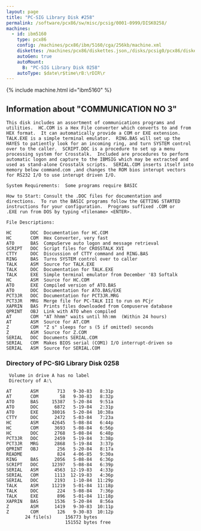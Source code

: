 ```yaml
---
layout: page
title: "PC-SIG Library Disk #258"
permalink: /software/pcx86/sw/misc/pcsig/0001-0999/DISK0258/
machines:
  - id: ibm5160
    type: pcx86
    config: /machines/pcx86/ibm/5160/cga/256kb/machine.xml
    diskettes: /machines/pcx86/diskettes.json,/disks/pcsig0/pcx86/diskettes.json
    autoGen: true
    autoMount:
      B: "PC-SIG Library Disk 0258"
    autoType: $date\r$time\rB:\rDIR\r
---
```


{% include machine.html id="ibm5160" %}

## Information about "COMMUNICATION NO 3"

    This disk includes an assortment of communications programs and
    utilities.  HC.COM is a Hex File converter which converts to and from
    HEX format.  It can automatically provide a COM or EXE extension.
    TALK.EXE is a simple terminal emulator.  RING.BAS will set up the
    HAYES to patiently look for an incoming ring, and turn SYSTEM control
    over to the caller.  SCRIPT.DOC is a procedure to set up a menu
    processing system for Crosstalk.  Included are procedures to perform
    automatic logon and capture to the IBMSIG which may be extracted and
    used as stand-alone Crosstalk scripts.  SERIAL.COM inserts itself into
    memory below command.com ,and changes the ROM bios interupt vectors
    for RS232 I/O to use interupt driven I/O.
    
    System Requirements:  Some programs require BASIC
    
    How to Start: Consult the .DOC files for documentation and
    directions.  To run the BASIC programs follow the GETTING STARTED
    instructions for your configuration.  Programs suffixed .COM or
    .EXE run from DOS by typing <filename> <ENTER>.
    
    File Descriptions:
    
    HC       DOC  Documentation for HC.COM
    HC       COM  Hex Converter, very fast
    ATO      BAS  CompuServe auto logon and message retrieval
    SCRIPT   DOC  Script files for CROSSTALK XVI
    CTTY     DOC  Discussion of CTTY command and RING.BAS
    RING     BAS  Turns SYSTEM control over to caller
    TALK     ASM  Source for TALK.EXE
    TALK     DOC  Documentation for TALK.EXE
    TALK     EXE  Simple terminal emulator from December '83 Softalk
    HC       ASM  Source for HC.COM
    ATO      EXE  Compiled version of ATO.BAS
    ATO      DOC  Documentation for ATO.BAS/EXE
    PCT3JR   DOC  Documentation for PCT3JR.MRG
    PCT3JR   MRG  Merge file for PC-TALK III to run on PCjr
    XAPRIN   BAS  Prints files downloaded from Compuserve database
    QPRINT   OBJ  Link with ATO when compiled
    AT       COM  "AT hhmm" waits until hh:mm  (Within 24 hours)
    AT       ASM  Source for AT.COM
    Z        COM  "Z s" sleeps for s (5 if omitted) seconds
    Z        ASM  Source for Z.COM
    SERIAL   DOC  Documents SERIAL.COM
    SERIAL   COM  Makes BIOS serial (COM1) I/O interrupt-driven so
    SERIAL   ASM  Source for SERIAL.COM

### Directory of PC-SIG Library Disk 0258

     Volume in drive A has no label
     Directory of A:\

    AT       ASM       713   9-30-83   8:31p
    AT       COM        58   9-30-83   8:32p
    ATO      BAS     15387   5-20-84   9:51a
    ATO      DOC      6872   5-19-84   2:31p
    ATO      EXE     38016   5-20-84  10:38a
    CTTY     DOC      2472   5-03-84   7:23a
    HC       ASM     42645   5-08-84   6:44p
    HC       COM      3693   5-08-84   6:56p
    HC       DOC      2768   5-08-84   6:48p
    PCT3JR   DOC      2459   5-19-84   3:38p
    PCT3JR   MRG      2868   5-19-84   3:37p
    QPRINT   OBJ       256   5-20-84   8:17a
    README             824   4-06-85   9:30a
    RING     BAS      2056   5-08-84   6:36p
    SCRIPT   DOC     12397   5-08-84   6:39p
    SERIAL   ASM      4563  12-19-83   4:33p
    SERIAL   COM      1113  12-19-83   4:36p
    SERIAL   DOC      2193   1-10-84  11:29p
    TALK     ASM     11219   5-01-84  11:18p
    TALK     DOC       224   5-08-84   7:36p
    TALK     EXE       896   5-01-84  11:18p
    XAPRIN   BAS      1536   5-20-84   8:56a
    Z        ASM      1419   9-30-83  10:11p
    Z        COM       126   9-30-83  10:12p
           24 file(s)     156773 bytes
                          151552 bytes free
